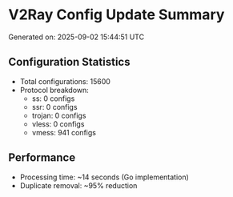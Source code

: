 # V2Ray Config Update Summary
Generated on: 2025-09-02 15:44:51 UTC

## Configuration Statistics
- Total configurations: 15600
- Protocol breakdown:
  - ss: 0 configs
  - ssr: 0 configs
  - trojan: 0 configs
  - vless: 0 configs
  - vmess: 941 configs

## Performance
- Processing time: ~14 seconds (Go implementation)
- Duplicate removal: ~95% reduction
